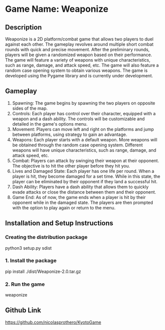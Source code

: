 # Game Name: Weaponize

## Description
Weaponize is a 2D platform/combat game that allows two players to duel against each other. The gameplay revolves around multiple short combat rounds with quick and precise movement. After the preliminary rounds, players will be given a randomized weapon based on their performance. The game will feature a variety of weapons with unique characteristics, such as range, damage, and attack speed, etc. The game will also feature a random case opening system to obtain various weapons. The game is developed using the Pygame library and is currently under development.

## Gameplay
1. Spawning: The game begins by spawning the two players on opposite sides of the map.
2. Controls: Each player has control over their character, equipped with a weapon and a dash ability. The controls will be customizable and detailed in the game's options menu.
3. Movement: Players can move left and right on the platforms and jump between platforms, using strategy to gain an advantage.
4. Weapons: Each player starts with a default weapon. More weapons will be obtained through the random case opening system. Different weapons will have unique characteristics, such as range, damage, and attack speed, etc.
5. Combat: Players can attack by swinging their weapon at their opponent. The objective is to hit the other player before they hit you.
6. Lives and Damaged State: Each player has one life per round. When a player is hit, they become damaged for a set time. While in this state, the player can be eliminated by their opponent if they land a successful hit.
7. Dash Ability: Players have a dash ability that allows them to quickly evade attacks or close the distance between them and their opponent. 
8. Game End: As of now, the game ends when a player is hit by their opponent while in the damaged state. The players are then prompted with the option to play again or return to the menu.


## Installation and Setup Instructions

### Creating the distribution package
python3 setup.py sdist


### 1. Install the package
pip install ./dist/Weaponize-2.0.tar.gz

### 2. Run the game
weaponize


## Github Link
https://github.com/nicolasprothero/KyotoGame

